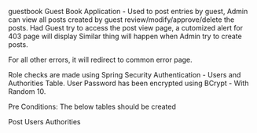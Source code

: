 guestbook
Guest Book Application - Used to post entries by guest, Admin can view all posts created by guest review/modify/approve/delete the posts. Had Guest try to access the post view page, a cutomized alert for 403 page will display Similar thing will happen when Admin try to create posts.

For all other errors, it will redirect to common error page.

Role checks are made using Spring Security Authentication - Users and Authorities Table. User Password has been encrypted using BCrypt - With Random 10.

Pre Conditions: The below tables should be created

Post
Users
Authorities
